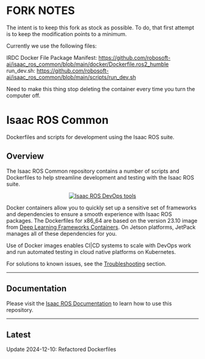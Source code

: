 # FORK NOTES

The intent is to keep this fork as stock as possible.
To do, that first attempt is to keep the modification points to a minimum.

Currently we use the following files:

IRDC Docker File Package Manifest: https://github.com/robosoft-ai/isaac_ros_common/blob/main/docker/Dockerfile.ros2_humble
run_dev.sh: https://github.com/robosoft-ai/isaac_ros_common/blob/main/scripts/run_dev.sh

Need to make this thing stop deleting the container every time you turn the computer off.

# Isaac ROS Common

Dockerfiles and scripts for development using the Isaac ROS suite.

## Overview

The Isaac ROS Common
repository contains a number of scripts and Dockerfiles to help
streamline development and testing with the Isaac ROS suite.

<div align="center"><a class="reference internal image-reference" href="https://media.githubusercontent.com/media/NVIDIA-ISAAC-ROS/.github/main/resources/isaac_ros_docs/repositories_and_packages/isaac_ros_common/isaac_ros_common_tools.png/"><img alt="Isaac ROS DevOps tools" src="https://media.githubusercontent.com/media/NVIDIA-ISAAC-ROS/.github/main/resources/isaac_ros_docs/repositories_and_packages/isaac_ros_common/isaac_ros_common_tools.png/" width="auto"/></a></div>

Docker containers allow you to quickly set up a sensitive set of frameworks
and dependencies to ensure a smooth experience with Isaac ROS packages.
The Dockerfiles for x86_64 are based on the version 23.10 image from [Deep Learning
Frameworks Containers](https://docs.nvidia.com/deeplearning/frameworks/support-matrix/index.html).
On Jetson platforms, JetPack manages all of these dependencies for you.

Use of Docker images enables CI|CD systems to scale with DevOps work and
run automated testing in cloud native platforms on Kubernetes.

For solutions to known issues, see the [Troubleshooting](https://nvidia-isaac-ros.github.io/troubleshooting/index.html) section.

---

## Documentation

Please visit the [Isaac ROS Documentation](https://nvidia-isaac-ros.github.io/repositories_and_packages/isaac_ros_common/index.html) to learn how to use this repository.

---

## Latest

Update 2024-12-10: Refactored Dockerfiles
